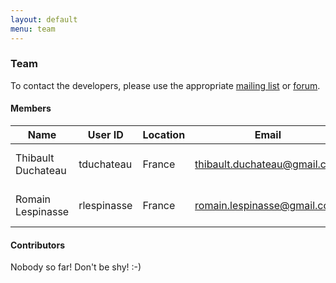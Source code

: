```yaml
---
layout: default
menu: team
---
```


### Team

To contact the developers, please use the appropriate [mailing list](mailto:dandelion-devteam@googlegroups.com) or [forum](http://dandelion-forum.48353.n6.nabble.com/).

#### Members

| Name | User ID | Location | Email | Role
| ---- | ------- | -------- | ------| ----
| Thibault Duchateau | tduchateau | France | thibault.duchateau@gmail.com | Project co-founder
| Romain Lespinasse | rlespinasse | France | romain.lespinasse@gmail.com | Project co-founder

#### Contributors

Nobody so far! Don\'t be shy! :-)

